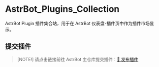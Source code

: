 # AstrBot_Plugins_Collection

AstrBot Plugin 插件集合站，用于在 AstrBot 仪表盘-插件页中作为插件市场显示。

## 提交插件

> [NOTE!]
> 请点击链接前往 AstrBot 主仓库提交插件：[🥳 发布插件](https://github.com/Soulter/AstrBot/issues/new?template=PLUGIN_PUBLISH.yml)
